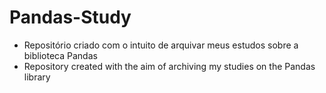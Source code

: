 # Pandas-Study
- Repositório criado com o intuito de arquivar meus estudos sobre a biblioteca Pandas 
- Repository created with the aim of archiving my studies on the Pandas library
